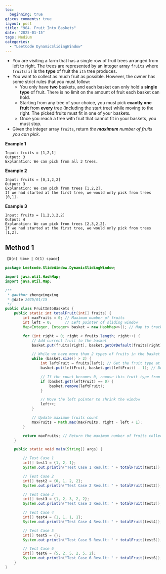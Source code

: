 ```yaml
---
toc:
  beginning: true
giscus_comments: true
layout: post
title: "904. Fruit Into Baskets"
date: "2025-01-15"
tags: Medium
categories:
  - "LeetCode DynamicSlidingWindow"
---
```



- You are visiting a farm that has a single row of fruit trees arranged from left to right. The trees are represented by an integer array `fruits` where `fruits[i]` is the **type** of fruit the `ith` tree produces.
- You want to collect as much fruit as possible. However, the owner has some strict rules that you must follow:
  - You only have **two** baskets, and each basket can only hold a **single type** of fruit. There is no limit on the amount of fruit each basket can hold.
  - Starting from any tree of your choice, you must pick **exactly one fruit** from **every** tree (including the start tree) while moving to the right. The picked fruits must fit in one of your baskets.
  - Once you reach a tree with fruit that cannot fit in your baskets, you must stop.
- Given the integer array `fruits`, return *the **maximum** number of fruits you can pick*.

**Example 1**

```
Input: fruits = [1,2,1]
Output: 3
Explanation: We can pick from all 3 trees.
```

**Example 2**

```
Input: fruits = [0,1,2,2]
Output: 3
Explanation: We can pick from trees [1,2,2].
If we had started at the first tree, we would only pick from trees [0,1].
```

**Example 3**

```
Input: fruits = [1,2,3,2,2]
Output: 4
Explanation: We can pick from trees [2,3,2,2].
If we had started at the first tree, we would only pick from trees [1,2].
```

## Method 1

```tex
【O(n) time | O(1) space】
```

```java
package Leetcode.SlideWindow.DynamicSlidingWindow;

import java.util.HashMap;
import java.util.Map;

/**
 * @author zhengxingxing
 * @date 2025/01/15
 */
public class FruitIntoBaskets {
    public static int totalFruit(int[] fruits) {
        int maxFruits = 0; // Maximum number of fruits
        int left = 0;      // Left pointer of sliding window
        Map<Integer, Integer> basket = new HashMap<>(); // Map to track fruit types and their counts

        for (int right = 0; right < fruits.length; right++) {
            // Add current fruit to the basket
            basket.put(fruits[right], basket.getOrDefault(fruits[right], 0) + 1);

            // While we have more than 2 types of fruits in the basket
            while (basket.size() > 2) {
                int leftFruit = fruits[left]; // Get the fruit type at the left pointer
                basket.put(leftFruit, basket.get(leftFruit) - 1); // Decrease the count of that fruit

                // If the count becomes 0, remove this fruit type from the basket
                if (basket.get(leftFruit) == 0) {
                    basket.remove(leftFruit);
                }

                // Move the left pointer to shrink the window
                left++;
            }

            // Update maximum fruits count
            maxFruits = Math.max(maxFruits, right - left + 1);
        }

        return maxFruits; // Return the maximum number of fruits collected
    }

    public static void main(String[] args) {

        // Test Case 1
        int[] test1 = {1, 2, 1};
        System.out.println("Test Case 1 Result: " + totalFruit(test1)); // Expected: 3

        // Test Case 2
        int[] test2 = {0, 1, 2, 2};
        System.out.println("Test Case 2 Result: " + totalFruit(test2)); // Expected: 3

        // Test Case 3
        int[] test3 = {1, 2, 3, 2, 2};
        System.out.println("Test Case 3 Result: " + totalFruit(test3)); // Expected: 4

        // Test Case 4
        int[] test4 = {1, 1, 1, 1};
        System.out.println("Test Case 4 Result: " + totalFruit(test4)); // Expected: 4

        // Test Case 5
        int[] test5 = {};
        System.out.println("Test Case 5 Result: " + totalFruit(test5)); // Expected: 0

        // Test Case 6
        int[] test6 = {5, 2, 5, 2, 5, 2};
        System.out.println("Test Case 6 Result: " + totalFruit(test6)); // Expected: 6
    }
}

```





